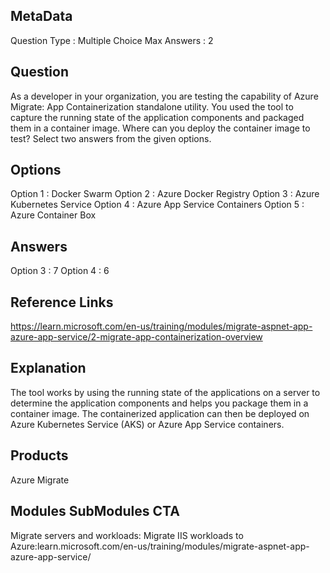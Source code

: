 ## MetaData
Question Type : Multiple Choice
Max Answers : 2
 
## Question
As a developer in your organization, you are testing the capability of Azure Migrate: App Containerization standalone utility. You used the tool to capture the running state of the application components and packaged them in a container image. Where can you deploy the container image to test? Select two answers from the given options.

## Options
Option 1 : Docker Swarm
Option 2 : Azure Docker Registry 
Option 3 : Azure Kubernetes Service 
Option 4 : Azure App Service Containers 
Option 5 : Azure Container Box   

## Answers
Option 3 : 7
Option 4 : 6

## Reference Links
https://learn.microsoft.com/en-us/training/modules/migrate-aspnet-app-azure-app-service/2-migrate-app-containerization-overview 

## Explanation
The tool works by using the running state of the applications on a server to determine the application components and helps you package them in a container image. The containerized application can then be deployed on Azure Kubernetes Service (AKS) or Azure App Service containers.    

## Products
Azure Migrate
                
## Modules SubModules CTA
Migrate servers and workloads: Migrate IIS workloads to Azure:learn.microsoft.com/en-us/training/modules/migrate-aspnet-app-azure-app-service/